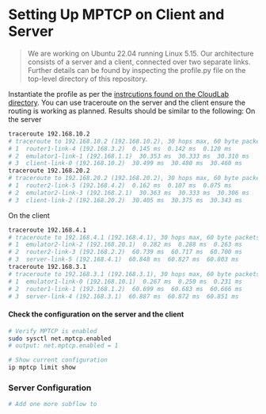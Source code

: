 # Setting Up MPTCP on Client and Server
>We are working on Ubuntu 22.04 running Linux 5.15. Our architecture consists of a server and a client, connected over two separate links.
Further details can be found by inspecting the profile.py file on the top-level directory of this repository.

Instantiate the profile as per the [instrcutions found on the CloudLab directory](../CloudLab/README.md).
You can use traceroute on the server and the client ensure the routing is working as planned. Results should be similar to the following:
On the server
```bash
traceroute 192.168.10.2
# traceroute to 192.168.10.2 (192.168.10.2), 30 hops max, 60 byte packets
# 1  router1-link-4 (192.168.3.2)  0.145 ms  0.142 ms  0.120 ms
# 2  emulator1-link-1 (192.168.1.1)  30.353 ms  30.333 ms  30.310 ms
# 3  client-link-0 (192.168.10.2)  30.499 ms  30.480 ms  30.460 ms
traceroute 192.168.20.2
# traceroute to 192.168.20.2 (192.168.20.2), 30 hops max, 60 byte packets
# 1  router2-link-5 (192.168.4.2)  0.162 ms  0.107 ms  0.075 ms
# 2  emulator2-link-3 (192.168.2.1)  30.363 ms  30.333 ms  30.306 ms
# 3  client-link-2 (192.168.20.2)  30.405 ms  30.375 ms  30.343 ms
```
On the client
```bash
traceroute 192.168.4.1
# traceroute to 192.168.4.1 (192.168.4.1), 30 hops max, 60 byte packets
# 1  emulator2-link-2 (192.168.20.1)  0.282 ms  0.288 ms  0.263 ms
# 2  router2-link-3 (192.168.2.2)  60.739 ms  60.717 ms  60.700 ms
# 3  server-link-5 (192.168.4.1)  60.848 ms  60.827 ms  60.803 ms
traceroute 192.168.3.1
# traceroute to 192.168.3.1 (192.168.3.1), 30 hops max, 60 byte packets
# 1  emulator1-link-0 (192.168.10.1)  0.267 ms  0.250 ms  0.231 ms
# 2  router1-link-1 (192.168.1.2)  60.699 ms  60.683 ms  60.666 ms
# 3  server-link-4 (192.168.3.1)  60.887 ms  60.872 ms  60.851 ms
```


#### Check the configuration on the server and the client
```bash
# Verify MPTCP is enabled
sudo sysctl net.mptcp.enabled
# output: net.mptcp.enabled = 1

# Show current configuration
ip mptcp limit show
```
### Server Configuration
```bash
# Add one more subflow to 
```

